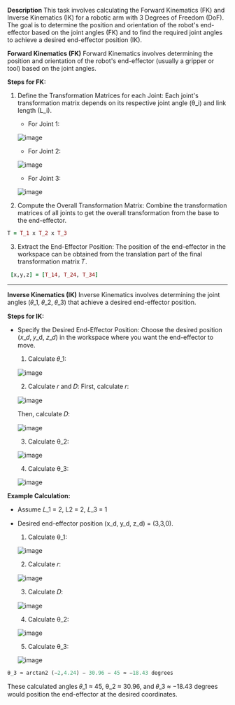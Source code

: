 **Description**
This task involves calculating the Forward Kinematics (FK) and Inverse Kinematics (IK) for a robotic arm with 3 Degrees of Freedom (DoF). The goal is to determine the position and orientation of the robot's end-effector based on the joint angles (FK) and to find the required joint angles to achieve a desired end-effector position (IK).

**Forward Kinematics (FK)**
Forward Kinematics involves determining the position and orientation of the robot's end-effector (usually a gripper or tool) based on the joint angles.

**Steps for FK:**
1. Define the Transformation Matrices for each Joint: Each joint's transformation matrix depends on its respective joint angle (θ_i) and link length (L_i).

      * For Joint 1:
        
      ![image](https://github.com/user-attachments/assets/061922bd-f6fe-42ae-9ca6-e7f8c60fcbd2)
      
      * For Joint 2:
      
      ![image](https://github.com/user-attachments/assets/c70028eb-e0f6-4c11-a2ea-093a7e4c4753)
      
      * For Joint 3:
        
      ![image](https://github.com/user-attachments/assets/b950acd5-4440-41d9-aed5-ce5dc1af84d8)

2. Compute the Overall Transformation Matrix: Combine the transformation matrices of all joints to get the overall transformation from the base to the end-effector.
 ```ruby
T = T_1 x T_2 x T_3
```
3. Extract the End-Effector Position: The position of the end-effector in the workspace can be obtained from the translation part of the final transformation matrix 𝑇.
```ruby
 [x,y,z] = [T_14, T_24, T_34]
```


************************************************************


**Inverse Kinematics (IK)**
Inverse Kinematics involves determining the joint angles (𝜃_1, 𝜃_2, 𝜃_3) that achieve a desired end-effector position.

**Steps for IK:**
* Specify the Desired End-Effector Position: Choose the desired position (𝑥_𝑑, 𝑦_d, 𝑧_𝑑) in the workspace where you want the end-effector to move.
  
     1. Calculate 𝜃_1:
     
     ![image](https://github.com/user-attachments/assets/43832691-f834-4e24-83da-3d52f58a16c9)
     
     2. Calculate 𝑟 and 𝐷: First, calculate 𝑟:
     
     ![image](https://github.com/user-attachments/assets/b1a15ada-85ba-4eed-a478-0b1f2ece0900)
     
     Then, calculate 𝐷:
     
     ![image](https://github.com/user-attachments/assets/f5ac3719-a866-4ad1-8ecb-b07336c99540)
     
     
     3. Calculate θ_2:
     
     ![image](https://github.com/user-attachments/assets/95183054-8677-4c47-8aa0-610b29987b0a)
     
     
     4. Calculate θ_3:
     
     ![image](https://github.com/user-attachments/assets/54b76b69-8fdc-4aa7-9ef8-b445306a73d9)


**Example Calculation:**
* Assume 𝐿_1 = 2, L2 = 2, 𝐿_3 = 1
* Desired end-effector position (x_d, y_d, z_d) = (3,3,0).

     1. Calculate θ_1:
        
     ![image](https://github.com/user-attachments/assets/25ebe478-9a42-4d26-819f-cee43256100a)
     
     
     2. Calculate 𝑟:
     
     ![image](https://github.com/user-attachments/assets/8c74abd9-711f-4677-93de-51dffe721ac9)
     
     3. Calculate 𝐷:
     
     ![image](https://github.com/user-attachments/assets/b4d47e76-5bf9-43f3-9ca9-1e527c9a5fd7)
     
     4. Calculate θ_2:
        
     ![image](https://github.com/user-attachments/assets/0af28014-7cf4-4a96-8c7c-3da414cd5611)
     
     
     5. Calculate θ_3:
     
     ![image](https://github.com/user-attachments/assets/f34e17f9-7db7-42b5-8fab-4d8708975d74)

```ruby
θ_3 ≈ arctan2 (−2,4.24) − 30.96 − 45 ≈ −18.43 degrees
```
These calculated angles 𝜃_1 ≈ 45, θ_2 ≈ 30.96, and 𝜃_3 ≈ −18.43 degrees would position the end-effector at the desired coordinates.
